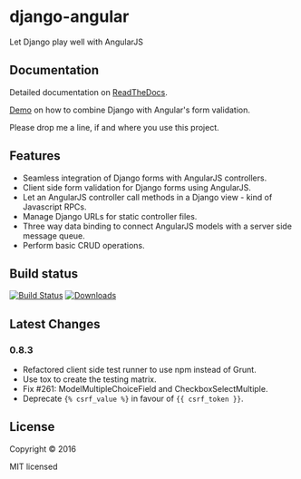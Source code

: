 # django-angular

Let Django play well with AngularJS


## Documentation

Detailed documentation on [ReadTheDocs](http://django-angular.readthedocs.org/en/latest/).

[Demo](http://django-angular.awesto.com/form_validation/) on how to combine Django with Angular's form validation.

Please drop me a line, if and where you use this project.


## Features

* Seamless integration of Django forms with AngularJS controllers.
* Client side form validation for Django forms using AngularJS.
* Let an AngularJS controller call methods in a Django view - kind of Javascript RPCs.
* Manage Django URLs for static controller files.
* Three way data binding to connect AngularJS models with a server side message queue.
* Perform basic CRUD operations.


## Build status

[![Build Status](https://travis-ci.org/jrief/django-angular.svg?branch=master)](https://travis-ci.org/jrief/django-angular)
[![Downloads](http://img.shields.io/pypi/dm/django-angular.svg?style=flat-square)](https://pypi.python.org/pypi/django-angular/)


## Latest Changes

### 0.8.3

* Refactored client side test runner to use npm instead of Grunt.
* Use tox to create the testing matrix.
* Fix #261: ModelMultipleChoiceField and CheckboxSelectMultiple.
* Deprecate ``{% csrf_value %}`` in favour of ``{{ csrf_token }}``.


## License

Copyright &copy; 2016

MIT licensed
